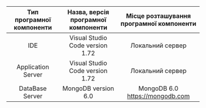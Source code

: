 |Тип програмної компоненти|Назва, версія програмної компоненти|Місце розташування програмної компоненти|
|:-----:|:-----:|:-----:|
|IDE|Visual Studio Code version 1.72|Локальний сервер|
|Application Server|Visual Studio Code version 1.72|Локальний сервер|
|DataBase Server|MongoDB version 6.0|MongoDB 6.0 https://mongodb.com|

